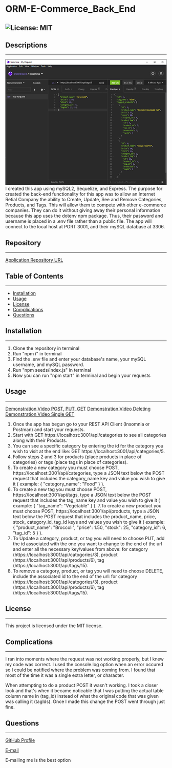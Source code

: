 # ORM-E-Commerce_Back_End
![License: MIT](https://img.shields.io/badge/License-MIT-Red.svg)
---
## Descriptions
---
![Screenshot](./images/screenshot.png)
I created this app using mySQL2, Sequelize, and Express. The purpose for created the back-end functionality for this app was to allow an Internet Retial Company the ability to Create, Update, See and Remove Categories, Products, and Tags. This will allow them to compete with other e-commerce companies. They can do it without giving away their personal information because this app uses the dotenv npm package. Thus, their password and username is placed in a .env file rather than a public file. The app will connect to the local host at PORT 3001, and their mySQL database at 3306. 
## Repository
---
[Application Repository URL](https://github.com/cmcunningham27/ORM-E-Commerce_Back_End)
## Table of Contents
---
- [Installation](#installation)
- [Usage](#usage)
- [License](#license)
- [Complications](#complications)
- [Questions](#questions)
## Installation
---
1. Clone the repository in terminal
2. Run "npm i" in terminal
3. Find the .env file and enter your database's name, your mySQL username, and mySQL password.
4. Run "npm seeds/index.js" in terminal
5. Now you can run "npm start" in terminal and begin your requests
## Usage
---
[Demonstration Video POST, PUT, GET](https://drive.google.com/file/d/1zN1oGYyT6hbBvP8CRfaD3RE8ip3FDXOW/view)
[Demonstration Video Deleting](https://drive.google.com/file/d/1gsMfmtX7x7ORrnBZLZIWDIqGLBMry8JQ/view)
[Demonstration Video Single GET](https://drive.google.com/file/d/1QD_p9uGZVDycM3LZcDzU6v_tPHgRbfyC/view)
1. Once the app has begun go to your REST API Client (Insomnia or Postman) and start your requests.
2. Start with GET https://localhost:3001/api/categories to see all categories along with their Products.
3. You can see a specific category by entering the id for the category you wish to visit at the end like: GET https://localhost:3001/api/categories/5.
4. Follow steps 2 and 3 for products (place products in place of categories) or tags (place tags in place of categories).
5. To create a new category you must choose POST, https://localhost:3001/api/categories, type a JSON text below the POST request that includes the category_name key and value you wish to give it ( example: { "category_name": "Food" } ).
6. To create a new tag you must choose POST, https://localhost:3001/api/tags, type a JSON text below the POST request that includes the tag_name key and value you wish to give it ( example: { "tag_name": "Vegetable" } ).
7.To create a new product you must choose POST, https://localhost:3001/api/products, type a JSON text below the POST request that includes the product_name, price, stock, category_id, tag_id keys and values you wish to give it ( example: { "product_name": "Broccoli", "price": 1.50, "stock": 25, "category_id": 6, "tag_id": 5 } ).
8. To Update a category, product, or tag you will need to choose PUT, add the id associated with the one you want to change to the end of the url and enter all the necessary key/values from above: for category (https://localhost:3001/api/catogories/3), product (https://localhost:3001/api/products/6), tag (https://localhost:3001/api/tags/15).
9. To remove a category, product, or tag you will need to choose DELETE, include the associated id to the end of the url: for category (https://localhost:3001/api/catogories/3), product (https://localhost:3001/api/products/6), tag (https://localhost:3001/api/tags/15). 
## License
---
This project is licensed under the MIT license.

## Complications
---
I ran into moments where the request was not working properly, but I knew my code was correct. I used the console.log option when an error occured so I could be notified where the problem was coming from. I found that most of the time it was a single extra letter, or character.

When attempting to do a product POST it wasn't working. I took a closer look and that's when it became noticable that I was putting the actual table column name in (tag_id) instead of what the original code that was given was calling it (tagIds). Once I made this change the POST went through just fine. 
## Questions
---
[GitHub Profile](https://github.com/cmcunningham27)

[E-mail](mailto:sttepstutoring@yahoo.com)

E-mailing me is the best option
